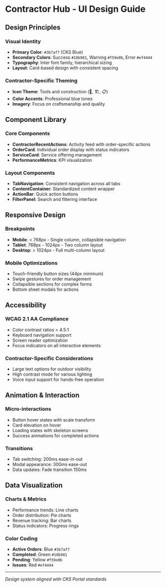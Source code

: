 # Contractor Hub - UI Design Guide

## Design Principles

### Visual Identity
- **Primary Color**: `#3b7af7` (CKS Blue)
- **Secondary Colors**: Success `#10b981`, Warning `#f59e0b`, Error `#ef4444`
- **Typography**: Inter font family, hierarchical sizing
- **Layout**: Card-based design with consistent spacing

### Contractor-Specific Theming
- **Icon Theme**: Tools and construction (🔨, 🏗️, 📋)
- **Color Accents**: Professional blue tones
- **Imagery**: Focus on craftsmanship and quality

## Component Library

### Core Components
- **ContractorRecentActions**: Activity feed with order-specific actions
- **OrderCard**: Individual order display with status indicators
- **ServiceCard**: Service offering management
- **PerformanceMetrics**: KPI visualization

### Layout Components
- **TabNavigation**: Consistent navigation across all tabs
- **ContentContainer**: Standardized content wrapper
- **ActionBar**: Quick action buttons
- **FilterPanel**: Search and filtering interface

## Responsive Design

### Breakpoints
- **Mobile**: < 768px - Single column, collapsible navigation
- **Tablet**: 768px - 1024px - Two column layout
- **Desktop**: > 1024px - Full multi-column layout

### Mobile Optimizations
- Touch-friendly button sizes (44px minimum)
- Swipe gestures for order management
- Collapsible sections for complex forms
- Bottom sheet modals for actions

## Accessibility

### WCAG 2.1 AA Compliance
- Color contrast ratios > 4.5:1
- Keyboard navigation support
- Screen reader optimization
- Focus indicators on all interactive elements

### Contractor-Specific Considerations
- Large text options for outdoor visibility
- High contrast mode for various lighting
- Voice input support for hands-free operation

## Animation & Interaction

### Micro-interactions
- Button hover states with scale transform
- Card elevation on hover
- Loading states with skeleton screens
- Success animations for completed actions

### Transitions
- Tab switching: 200ms ease-in-out
- Modal appearance: 300ms ease-out
- Data updates: Fade transition 150ms

## Data Visualization

### Charts & Metrics
- Performance trends: Line charts
- Order distribution: Pie charts
- Revenue tracking: Bar charts
- Status indicators: Progress rings

### Color Coding
- **Active Orders**: Blue `#3b7af7`
- **Completed**: Green `#10b981`
- **Pending**: Yellow `#f59e0b`
- **Issues**: Red `#ef4444`

---

*Design system aligned with CKS Portal standards*